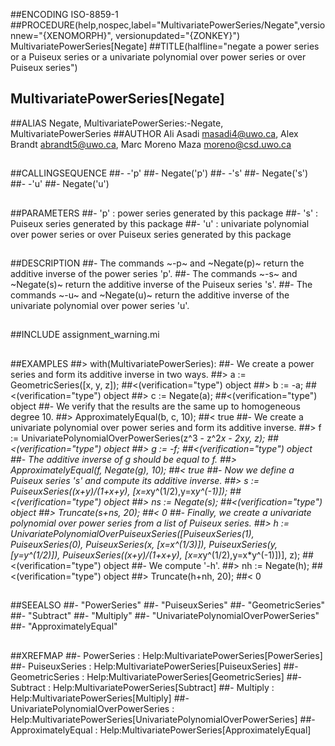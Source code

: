 ##ENCODING ISO-8859-1
##PROCEDURE(help,nospec,label="MultivariatePowerSeries/Negate",versionnew="{XENOMORPH}", versionupdated="{ZONKEY}") MultivariatePowerSeries[Negate]
##TITLE(halfline="negate a power series or a Puiseux series or a univariate polynomial over power series or over Puiseux series")
##    MultivariatePowerSeries[Negate]
##ALIAS Negate, MultivariatePowerSeries:-Negate, MultivariatePowerSeries
##AUTHOR Ali Asadi masadi4@uwo.ca, Alex Brandt abrandt5@uwo.ca, Marc Moreno Maza moreno@csd.uwo.ca
##
##CALLINGSEQUENCE
##- -'p'
##- Negate('p')
##- -'s'
##- Negate('s')
##- -'u'
##- Negate('u')
##
##PARAMETERS
##- 'p' : power series generated by this package
##- 's' : Puiseux series generated by this package
##- 'u' : univariate polynomial over power series or over Puiseux series generated by this package
##
##DESCRIPTION
##- The commands ~-p~ and ~Negate(p)~ return the additive inverse of the power series 'p'.
##- The commands ~-s~ and ~Negate(s)~ return the additive inverse of the Puiseux series 's'.
##- The commands ~-u~ and ~Negate(u)~ return the additive inverse of the univariate polynomial over power series 'u'.
##
##INCLUDE assignment_warning.mi
##
##EXAMPLES
##> with(MultivariatePowerSeries):
##- We create a power series and form its additive inverse in two ways.
##> a := GeometricSeries([x, y, z]);
##<(verification="type") object
##> b := -a;
##<(verification="type") object
##> c := Negate(a);
##<(verification="type") object
##- We verify that the results are the same up to homogeneous degree 10.
##> ApproximatelyEqual(b, c, 10);
##< true
##- We create a univariate polynomial over power series and form its additive inverse.
##> f := UnivariatePolynomialOverPowerSeries(z^3 - z^2*x - 2*x*y, z);
##<(verification="type") object
##> g := -f;
##<(verification="type") object
##- The additive inverse of _g_ should be equal to _f_.
##> ApproximatelyEqual(f, Negate(g), 10);
##< true
##- Now we define a Puiseux series 's' and compute its additive inverse.
##> s := PuiseuxSeries((x+y)/(1+x+y), [x=x*y^(1/2),y=x*y^(-1)]);
##<(verification="type") object
##> ns := Negate(s);
##<(verification="type") object
##> Truncate(s+ns, 20);
##< 0
##- Finally, we create a univariate polynomial over power series from a list of Puiseux series.
##> h := UnivariatePolynomialOverPuiseuxSeries([PuiseuxSeries(1), PuiseuxSeries(0), PuiseuxSeries(x, [x=x^(1/3)]), PuiseuxSeries(y, [y=y^(1/2)]), PuiseuxSeries((x+y)/(1+x+y), [x=x*y^(1/2),y=x*y^(-1)])], z);
##<(verification="type") object
##- We compute '-h'.
##> nh := Negate(h);
##<(verification="type") object
##> Truncate(h+nh, 20);
##< 0
##
##SEEALSO
##- "PowerSeries"
##- "PuiseuxSeries"
##- "GeometricSeries"
##- "Subtract"
##- "Multiply"
##- "UnivariatePolynomialOverPowerSeries"
##- "ApproximatelyEqual"
##
##XREFMAP
##- PowerSeries : Help:MultivariatePowerSeries[PowerSeries]
##- PuiseuxSeries : Help:MultivariatePowerSeries[PuiseuxSeries]
##- GeometricSeries : Help:MultivariatePowerSeries[GeometricSeries]
##- Subtract : Help:MultivariatePowerSeries[Subtract]
##- Multiply : Help:MultivariatePowerSeries[Multiply]
##- UnivariatePolynomialOverPowerSeries : Help:MultivariatePowerSeries[UnivariatePolynomialOverPowerSeries]
##- ApproximatelyEqual : Help:MultivariatePowerSeries[ApproximatelyEqual]
